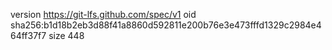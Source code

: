 version https://git-lfs.github.com/spec/v1
oid sha256:b1d18b2eb3d88f41a8860d592811e200b76e3e473fffd1329c2984e464ff37f7
size 448
